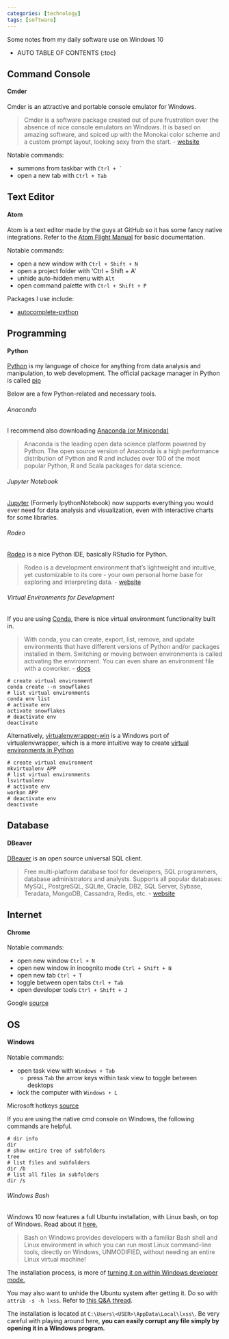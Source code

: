 ```yaml
---
categories: [technology]
tags: [software]
---
```


Some notes from my daily software use on Windows 10

<!-- excerpt separator -->

* AUTO TABLE OF CONTENTS
{:toc}

## Command Console

#### Cmder

Cmder is an attractive and portable console emulator for Windows.

> Cmder is a software package created out of pure frustration over the absence of nice console emulators on Windows. It is based on amazing software, and spiced up with the Monokai color scheme and a custom prompt layout, looking sexy from the start. - [website](http://cmder.net/)  

Notable commands:  

  - summons from taskbar with ``Ctrl + ` ``
  - open a new tab with `Ctrl + Tab`

## Text Editor

#### Atom

Atom is a text editor made by the guys at GitHub so it has some fancy native integrations. Refer to the [Atom Flight Manual](http://flight-manual.atom.io/getting-started/sections/atom-basics/) for basic documentation.

Notable commands:  

  - open a new window with `Ctrl + Shift + N`
  - open a project folder with 'Ctrl + Shift + A'
  - unhide auto-hidden menu with `Alt`  
  - open command palette with `Ctrl + Shift + P`

Packages I use include:  

  - [autocomplete-python](https://atom.io/packages/autocomplete-python)

## Programming

#### Python

[Python](https://www.python.org) is my language of choice for anything from data analysis and manipulation, to web development. The official package manager in Python is called [pip](https://pip.pypa.io/en/stable/)  

Below are a few Python-related and necessary tools.  

###### Anaconda

I recommend also downloading [Anaconda (or Miniconda)](https://www.continuum.io/downloads)  

> Anaconda is the leading open data science platform powered by Python. The open source version of Anaconda is a high performance distribution of Python and R and includes over 100 of the most popular Python, R and Scala packages for data science.

###### Jupyter Notebook

[Jupyter](http://jupyter.org/) (Formerly IpythonNotebook) now supports everything you would ever need for data analysis and visualization, even with interactive charts for some libraries.  

###### Rodeo

[Rodeo](https://www.yhat.com/products/rodeo) is a nice Python IDE, basically RStudio for Python.

> Rodeo is a development environment that’s lightweight and intuitive, yet customizable to its core - your own personal home base for exploring and interpreting data. - [website](https://www.yhat.com/products/rodeo)

###### Virtual Environments for Development

If you are using [Conda](https://conda.io/), there is nice virtual environment functionality built in.  

> With conda, you can create, export, list, remove, and update environments that have different versions of Python and/or packages installed in them. Switching or moving between environments is called activating the environment. You can even share an environment file with a coworker. - [docs](https://conda.io/docs/using/envs.html)

```shell
# create virtual environment
conda create --n snowflakes
# list virtual environments
conda env list
# activate env
activate snowflakes
# deactivate env
deactivate
```

Alternatively, [virtualenvwrapper-win](https://github.com/davidmarble/virtualenvwrapper-win/) is a Windows port of virtualenvwrapper, which is a more intuitive way to create [virtual environments in Python](http://docs.python-guide.org/en/latest/dev/virtualenvs/)  

```shell
# create virtual environment
mkvirtualenv APP
# list virtual environments
lsvirtualenv
# activate env
workon APP
# deactivate env
deactivate
```

## Database

#### DBeaver

[DBeaver](http://dbeaver.jkiss.org/download/) is an open source universal SQL client.

> Free multi-platform database tool for developers, SQL programmers, database administrators and analysts. Supports all popular databases: MySQL, PostgreSQL, SQLite, Oracle, DB2, SQL Server, Sybase, Teradata, MongoDB, Cassandra, Redis, etc. - [website](http://dbeaver.jkiss.org/)

## Internet

#### Chrome

Notable commands:  

  - open new window `Ctrl + N`
  - open new window in incognito mode `Ctrl + Shift + N`
  - open new tab `Ctrl + T`
  - toggle between open tabs `Ctrl + Tab`
  - open developer tools `Ctrl + Shift + J`

Google [source](https://support.google.com/chrome/answer/157179?)  

## OS

#### Windows

Notable commands:  

  - open task view with `Windows + Tab`
    - press `Tab` the arrow keys within task view to toggle between desktops
  - lock the computer with `Windows + L`

Microsoft hotkeys [source](https://support.microsoft.com/en-us/help/12445/windows-keyboard-shortcuts)

If you are using the native cmd console on Windows, the following commands are helpful.

```shell
# dir info  
dir
# show entire tree of subfolders  
tree
# list files and subfolders  
dir /b
# list all files in subfolders  
dir /s
```

###### Windows Bash

Windows 10 now features a full Ubuntu installation, with Linux bash, on top of Windows. Read about it [here.](https://msdn.microsoft.com/en-us/commandline/wsl/about)  

> Bash on Windows provides developers with a familiar Bash shell and Linux environment in which you can run most Linux command-line tools, directly on Windows, UNMODIFIED, without needing an entire Linux virtual machine!

The installation process, is more of [turning it on within Windows developer mode.](https://msdn.microsoft.com/en-us/commandline/wsl/install_guide)  

You may also want to unhide the Ubuntu system after getting it. Do so with `attrib -s -h lxss`. Refer to [this Q&A thread](http://askubuntu.com/questions/759880/where-is-the-ubuntu-file-system-root-directory-in-windows-nt-subsystem-and-vice).

The installation is located at `C:\Users\<USER>\AppData\Local\lxss\`. Be very careful with playing around here, **you can easily corrupt any file simply by opening it in a Windows program.**
